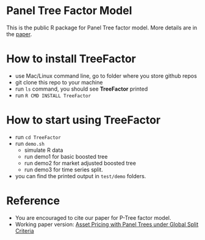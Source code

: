 
# Panel Tree Factor Model

This is the public R package for Panel Tree factor model. More details are in the [paper](https://papers.ssrn.com/sol3/papers.cfm?abstract_id=3949463).

# How to install **TreeFactor**

- use Mac/Linux command line, go to folder where you store github repos
- git clone this repo to your machine
- run `ls` command, you should see **TreeFactor** printed
- run `R CMD INSTALL TreeFactor`

# How to start using **TreeFactor**

- run `cd TreeFactor`
- run `demo.sh`
    - simulate R data
    - run demo1 for basic boosted tree
    - run demo2 for market adjusted boosted tree
    - run demo3 for time series split.
- you can find the printed output in `test/demo` folders.

# Reference

- You are encouraged to cite our paper for P-Tree factor model.
- Working paper version: [Asset Pricing with Panel Trees under Global Split Criteria](https://papers.ssrn.com/sol3/papers.cfm?abstract_id=3949463)

